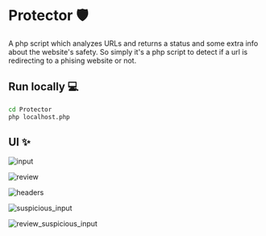 # Protector 🛡️

A php script which analyzes URLs and returns a status and some extra info about the website's safety. So simply it's a php script to detect if a url is redirecting to a phising website or not.

## Run locally 💻

```bash
cd Protector
php localhost.php
```

## UI ✨

![input](https://github.com/new92/php/assets/94779840/e32b5014-3004-4646-b1de-50b384e3cea9)

![review](https://github.com/new92/php/assets/94779840/9a2bcce5-723f-4e60-bd05-6ea8bfa4a358)

![headers](https://github.com/new92/php/assets/94779840/ac29ba23-06d0-4649-9f9e-155938807524)

![suspicious_input](https://github.com/new92/php/assets/94779840/ef75c0ff-6712-4de5-b8cc-13355f894a01)

![review_suspicious_input](https://github.com/new92/php/assets/94779840/1e2536f1-e5bc-4797-b271-54dfa4e68283)
